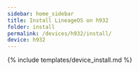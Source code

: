 ```yaml
---
sidebar: home_sidebar
title: Install LineageOS on h932
folder: install
permalink: /devices/h932/install/
device: h932
---
```

{% include templates/device_install.md %}
